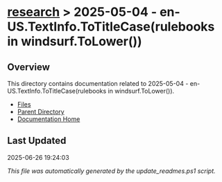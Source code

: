 # [research](../) > 2025-05-04 - en-US.TextInfo.ToTitleCase(rulebooks in windsurf.ToLower())

## Overview
This directory contains documentation related to 2025-05-04 - en-US.TextInfo.ToTitleCase(rulebooks in windsurf.ToLower()).

- [Files](#files)
- [Parent Directory](../)
- [Documentation Home](../../)

## Last Updated

2025-06-26 19:24:03

*This file was automatically generated by the update_readmes.ps1 script.*



